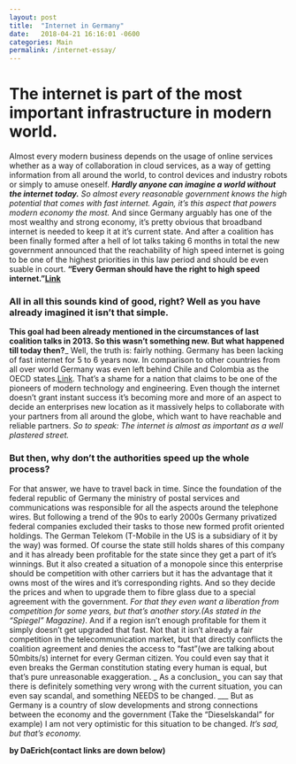 ```yaml
---
layout: post
title:  "Internet in Germany"
date:   2018-04-21 16:16:01 -0600
categories: Main
permalink: /internet-essay/
---
```


# The internet is part of the most important infrastructure in modern world.

Almost every modern business depends on the usage of online services whether as a way of collaboration in cloud services, as a way of getting information from all around the world, to control devices and industry robots or simply to amuse oneself. 
___Hardly anyone can imagine a world without the internet today.___
_So almost every reasonable government knows the high potential that comes with fast internet. Again, it’s this aspect that powers modern economy the most._
And since Germany arguably has one of the most wealthy and strong economy, it’s pretty obvious that broadband internet is needed to keep it at it’s current state.
And after a coalition has been finally formed after a hell of lot talks taking 6 months in total the new government announced that the reachability of high speed internet is going to be one of the highest priorities in this law period and should be even suable in court.
 __“Every German should have the right to high speed internet.”[Link](https://is.gd/R2W58I)__ 
### All in all this sounds kind of good, right? Well as you have already imagined it isn’t that simple.
__This goal had been already mentioned in the circumstances of last coalition talks in 2013. So this wasn’t something new. But what happened till today then?___ Well, the truth is: fairly nothing. Germany has been lacking of fast internet for 5 to 6 years now. In comparison to other countries from all over world Germany was even left behind Chile and Colombia as the OECD states.[Link](https://assets.t3n.sc/new/wp-content/uploads/2017/03/OECD-glasfaser-ausbau-ausbau-2016-deutschland-weltweiter-vergleich.jpg). That’s a shame for a nation that claims to be one of the pioneers of modern technology and engineering. Even though the internet doesn’t grant instant success it’s becoming more and more of an aspect to decide an enterprises new location as it massively helps to collaborate with your partners from all around the globe, which want to have reachable and reliable partners. 
_So to speak: The internet is almost as important as a well plastered street._

### But then, why don’t the authorities speed up the whole process?
For that answer, we have to travel back in time. Since the foundation of the federal republic of Germany the ministry of postal services and communications was responsible for all the aspects around the telephone wires. But following a trend of the 90s to early 2000s Germany privatized federal companies excluded their tasks to those new formed profit oriented holdings. 
The German Telekom (T-Mobile in the US is a subsidiary of it by the way) was formed. 
Of course the state still holds shares of this company and it has already been profitable for the state since they get a part of it’s winnings. But it also created a situation of a monopole since this enterprise should be competition with other carriers but it has the advantage that it owns most of the wires and it’s corresponding rights. 
And so they decide the prices and when to upgrade them to fibre glass
due to a special agreement with the government. _For that they even want a liberation from competition for some years, but that’s another story.(As stated in the “Spiegel” Magazine)_.
And if a region isn’t enough profitable for them it simply doesn’t get upgraded that fast. 
Not that it isn’t already a fair competition in the telecommunication market, but that directly conflicts the coalition agreement and denies the access to “fast”(we are talking about 50mbits/s) internet for every German citizen. You could even say that it even breaks the German constitution stating every human is equal, but that’s pure unreasonable exaggeration. 
_ As a conclusion_ you can say that there is definitely something very wrong with the current situation, you can even say scandal, and something NEEDS to be changed.
___ But as Germany is a country of slow developments and strong connections between the economy and the government (Take the “Dieselskandal” for example) I am not very optimistic for this situation to be changed. 
_It’s sad, but that’s economy._

__by DaErich(contact links are down below)__



